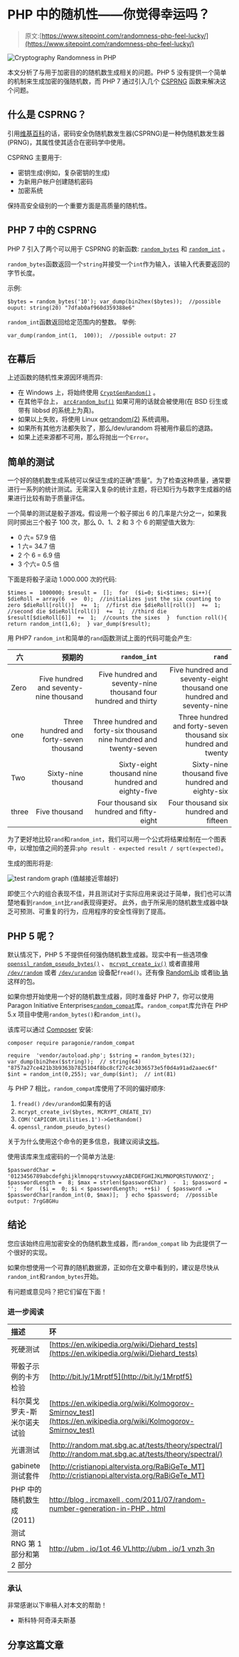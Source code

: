 # PHP 中的随机性——你觉得幸运吗？

> 原文:[https://www.sitepoint.com/randomness-php-feel-lucky/](https://www.sitepoint.com/randomness-php-feel-lucky/)

![Cryptography Randomness in PHP](../Images/6095aaa98ebae8bf2f88db3d83dc6922.png "Cryptography Randomness in PHP")

本文分析了与用于加密目的的随机数生成相关的问题。PHP 5 没有提供一个简单的机制来生成加密的强随机数，而 PHP 7 通过引入几个 [CSPRNG](https://en.wikipedia.org/wiki/Cryptographically_secure_pseudorandom_number_generator) 函数来解决这个问题。

## 什么是 CSPRNG？

引用[维基百科](https://en.wikipedia.org/wiki/Cryptographically_secure_pseudorandom_number_generator)的话，密码安全伪随机数发生器(CSPRNG)是一种伪随机数发生器(PRNG)，其属性使其适合在密码学中使用。

CSPRNG 主要用于:

*   密钥生成(例如，复杂密钥的生成)
*   为新用户帐户创建随机密码
*   加密系统

保持高安全级别的一个重要方面是高质量的随机性。

## PHP 7 中的 CSPRNG

PHP 7 引入了两个可以用于 CSPRNG 的新函数: [`random_bytes`](http://php.net/manual/en/function.random-bytes.php) 和 [`random_int`](http://php.net/manual/en/function.random-int.php) 。

`random_bytes`函数返回一个`string`并接受一个`int`作为输入，该输入代表要返回的字节长度。

示例:

```
$bytes = random_bytes('10'); var_dump(bin2hex($bytes));  //possible ouput: string(20) "7dfab0af960d359388e6" 
```

`random_int`函数返回给定范围内的整数。
举例:

```
var_dump(random_int(1,  100));  //possible output: 27
```

## 在幕后

上述函数的随机性来源因环境而异:

*   在 Windows 上，将始终使用 [`CryptGenRandom()`](https://msdn.microsoft.com/en-us/library/windows/desktop/aa379942%28v=vs.85%29.aspx) 。
*   在其他平台上， [`arc4random_buf()`](http://www.openbsd.org/cgi-bin/man.cgi/OpenBSD-current/man3/arc4random.3) 如果可用的话就会被使用(在 BSD 衍生或带有 libbsd 的系统上为真)。
*   如果以上失败，将使用 Linux [getrandom(2)](http://man7.org/linux/man-pages/man2/getrandom.2.html) 系统调用。
*   如果所有其他方法都失败了，那么/dev/urandom 将被用作最后的退路。
*   如果上述来源都不可用，那么将抛出一个`Error`。

## 简单的测试

一个好的随机数生成系统可以保证生成的正确“质量”。为了检查这种质量，通常要进行一系列的统计测试。无需深入复杂的统计主题，将已知行为与数字生成器的结果进行比较有助于质量评估。

一个简单的测试是骰子游戏。假设用一个骰子掷出 6 的几率是六分之一，如果我同时掷出三个骰子 100 次，那么 0、1、2 和 3 个 6 的期望值大致为:

*   0 六= 57.9 倍
*   1 六= 34.7 倍
*   2 个 6 = 6.9 倍
*   3 个六= 0.5 倍

下面是将骰子滚动 1.000.000 次的代码:

```
$times =  1000000; $result =  [];  for  ($i=0; $i<$times; $i++){ $dieRoll = array(6  =>  0);  //initializes just the six counting to zero $dieRoll[roll()]  +=  1;  //first die $dieRoll[roll()]  +=  1;  //second die $dieRoll[roll()]  +=  1;  //third die $result[$dieRoll[6]]  +=  1;  //counts the sixes  }  function roll(){  return random_int(1,6);  } var_dump($result);
```

用 PHP7 `random_int`和简单的`rand`函数测试上面的代码可能会产生:

| 六 | 预期的 | `random_int` | `rand` |
| --- | --: | --: | --: |
| Zero | Five hundred and seventy-nine thousand | Five hundred and seventy-nine thousand four hundred and thirty | Five hundred and seventy-eight thousand one hundred and seventy-nine |
| one | Three hundred and forty-seven thousand | Three hundred and forty-six thousand nine hundred and twenty-seven | Three hundred and forty-seven thousand six hundred and twenty |
| Two | Sixty-nine thousand | Sixty-eight thousand nine hundred and eighty-five | Sixty-nine thousand five hundred and eighty-six |
| three | Five thousand | Four thousand six hundred and fifty-eight | Four thousand six hundred and fifteen |

为了更好地比较`rand`和`random_int`，我们可以用一个公式将结果绘制在一个图表中，以增加值之间的差异:`php result - expected result / sqrt(expected)`。

生成的图形将是:

![test random graph](../Images/4523ac81161ca7afceb8eeead91fa48f.png "random test result")
(值越接近零越好)

即使三个六的组合表现不佳，并且测试对于实际应用来说过于简单，我们也可以清楚地看到`random_int`比`rand`表现得更好。
此外，由于所采用的随机数生成器中缺乏可预测、可重复的行为，应用程序的安全性得到了提高。

## PHP 5 呢？

默认情况下，PHP 5 不提供任何强伪随机数生成器。现实中有一些选项像 [`openssl_random_pseudo_bytes()`](http://php.net/manual/en/function.openssl-random-pseudo-bytes.php) 、 [`mcrypt_create_iv()`](http://php.net/manual/en/function.mcrypt-create-iv.php) 或者直接用 [`/dev/random`](https://en.wikipedia.org/wiki//dev/random) 或者 [`/dev/urandom`](https://en.wikipedia.org/wiki//dev/random) 设备配`fread()`。还有像 [RandomLib](https://github.com/ircmaxell/RandomLib) 或者[lib 钠](https://pecl.php.net/package/libsodium)这样的包。

如果你想开始使用一个好的随机数生成器，同时准备好 PHP 7，你可以使用 Paragon Initiative Enterprises[`random_compat`](https://github.com/paragonie/random_compat)库。`random_compat`库允许在 PHP 5.x 项目中使用`random_bytes()`和`random_int()`。

该库可以通过 [Composer](https://getcomposer.org/) 安装:

```
composer require paragonie/random_compat
```

```
require  'vendor/autoload.php'; $string = random_bytes(32); var_dump(bin2hex($string));  // string(64) "8757a27ce421b3b9363b7825104f8bc8cf27c4c3036573e5f0d4a91ad2aaec6f" $int = random_int(0,255); var_dump($int);  // int(81)
```

与 PHP 7 相比，`random_compat`库使用了不同的偏好顺序:

1.  `fread()` `/dev/urandom`如果有的话
2.  `mcrypt_create_iv($bytes, MCRYPT_CREATE_IV)`
3.  `COM('CAPICOM.Utilities.1')->GetRandom()`
4.  `openssl_random_pseudo_bytes()`

关于为什么使用这个命令的更多信息，我建议阅读[文档](https://github.com/paragonie/random_compat/blob/master/ERRATA.md)。

使用该库来生成密码的一个简单方法是:

```
$passwordChar =  '0123456789abcdefghijklmnopqrstuvwxyzABCDEFGHIJKLMNOPQRSTUVWXYZ'; $passwordLength =  8; $max = strlen($passwordChar)  -  1; $password =  '';  for  ($i =  0; $i < $passwordLength;  ++$i)  { $password .= $passwordChar[random_int(0, $max)];  } echo $password;  //possible output: 7rgG8GHu
```

## 结论

您应该始终应用加密安全的伪随机数生成器，而`random_compat` lib 为此提供了一个很好的实现。

如果你想使用一个可靠的随机数据源，正如你在文章中看到的，建议是尽快从`random_int`和`random_bytes`开始。

有问题或意见吗？把它们留在下面！

### 进一步阅读

| 描述 | 环 |
| :-- | :-- |
| 死硬测试 | [https://en.wikipedia.org/wiki/Diehard_tests](https://en.wikipedia.org/wiki/Diehard_tests) |
| 带骰子示例的卡方检验 | [http://bit.ly/1Mrptf5](http://bit.ly/1Mrptf5) |
| 科尔莫戈罗夫-斯米尔诺夫试验 | [https://en.wikipedia.org/wiki/Kolmogorov-Smirnov_test](https://en.wikipedia.org/wiki/Kolmogorov-Smirnov_test) |
| 光谱测试 | [http://random.mat.sbg.ac.at/tests/theory/spectral/](http://random.mat.sbg.ac.at/tests/theory/spectral/) |
| gabinete 测试套件 | [http://cristianopi.altervista.org/RaBiGeTe_MT](http://cristianopi.altervista.org/RaBiGeTe_MT) |
| PHP 中的随机数生成(2011) | [http://blog . ircmaxell . com/2011/07/random-number-generation-in-PHP . html](http://blog.ircmaxell.com/2011/07/random-number-generation-in-php.html) |
| 测试 RNG 第 1 部分和第 2 部分 | [http://ubm . io/1ot 46 VL](http://ubm.io/1Ot46vL)[http://ubm . io/1 vnzh 3n](http://ubm.io/1VNzh3N) |

### 承认

非常感谢以下审稿人对本文的帮助！

*   斯科特·阿奇泽夫斯基

## 分享这篇文章